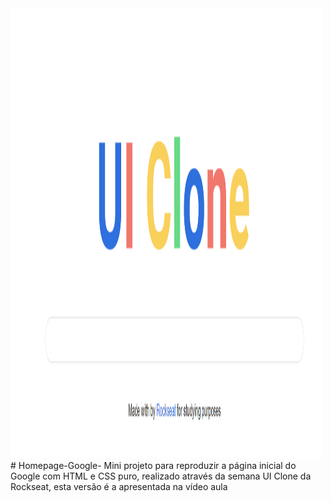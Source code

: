 <img src="https://github.com/gabriel-elesbao/Homepage-Google-/blob/main/HomePage.PNG" height="720" width="500" />
# Homepage-Google-
Mini projeto para reproduzir a página inicial do Google com HTML e CSS puro, realizado através da semana UI Clone da Rockseat, esta versão é a apresentada na vídeo aula
